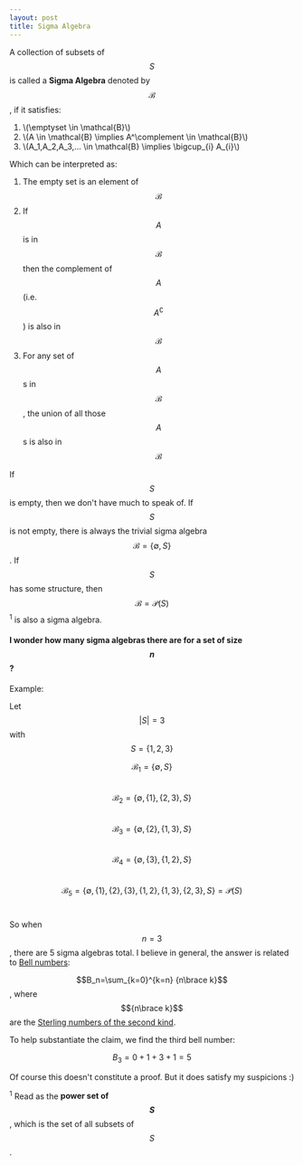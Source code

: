 ```yaml
---
layout: post
title: Sigma Algebra
---
```


A collection of subsets of $$S$$ is called a **Sigma Algebra** denoted by $$\mathcal{B}$$, if it satisfies:

1. \\(\emptyset \in \mathcal{B}\\)
2. \\(A \in \mathcal{B} \implies A^\complement \in \mathcal{B}\\) 
3. \\(A_1,A_2,A_3,... \in \mathcal{B} \implies \bigcup_{i} A_{i}\\) 

Which can be interpreted as:

1. The empty set is an element of $$\mathcal{B}$$
2. If $$A$$ is in $$\mathcal{B}$$ then the complement of $$A$$ (i.e. $$A^\complement$$) is also in $$\mathcal{B}$$
3. For any set of $$A$$s in $$\mathcal{B}$$, the union of all those $$A$$s is also in $$\mathcal{B}$$

If $$S$$ is empty, then we don't have much to speak of. If $$S$$ is not empty, there is always the trivial sigma algebra $$\mathcal{B}=\{\emptyset,S\}$$. If $$S$$ has some structure, then $$\mathcal{B}=\mathcal{P}(S)$$<sup>1</sup> is also a sigma algebra.

#### **I wonder how many sigma algebras there are for a set of size $$n$$?**

Example:

Let $$\left\vert{S}\right\vert=3$$ with $$S=\{1,2,3\}$$

$$\mathcal{B}_1=\{\emptyset,S\}$$<br>
$$\mathcal{B}_2=\{\emptyset,\{1\},\{2,3\},S\}$$<br>
$$\mathcal{B}_3=\{\emptyset,\{2\},\{1,3\},S\}$$<br>
$$\mathcal{B}_4=\{\emptyset,\{3\},\{1,2\},S\}$$<br>
$$\mathcal{B}_5=\{\emptyset,\{1\},\{2\},\{3\},\{1,2\},\{1,3\},\{2,3\},S\}=\mathcal{P}(S)$$<br>

So when $$n=3$$, there are 5 sigma algebras total. I believe in general, the answer is related to [Bell numbers](https://en.wikipedia.org/wiki/Bell_number):

$$B_n=\sum_{k=0}^{k=n} {n\brace k}$$, where $${n\brace k}$$ are the [Sterling numbers of the second kind](https://en.wikipedia.org/wiki/Stirling_numbers_of_the_second_kind).

To help substantiate the claim, we find the third bell number:

$$B_{3}=0+1+3+1=5$$

Of course this doesn't constitute a proof. But it does satisfy my suspicions :)

<sup>1</sup> Read as the **power set of $$S$$**, which is the set of all subsets of $$S$$.